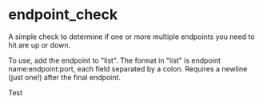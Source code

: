 # endpoint_check
A simple check to determine if one or more multiple endpoints you need to hit are up or down.

To use, add the endpoint to "list". The format in "list" is endpoint name:endpoint:port, each field separated by a colon. Requires a newline (just one!) after the final endpoint.

Test
